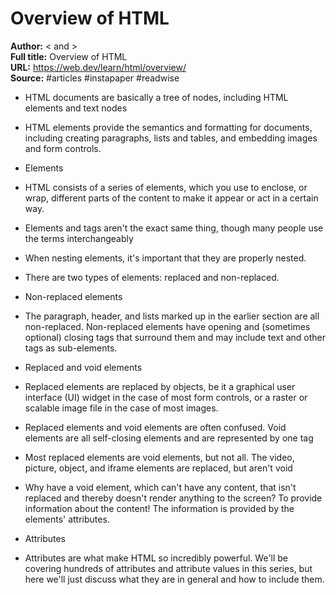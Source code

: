 # Overview of HTML

**Author:** < and >  
**Full title:** Overview of HTML  
**URL:** https://web.dev/learn/html/overview/  
**Source:** #articles #instapaper #readwise

- HTML documents are basically a tree of nodes, including HTML elements and text nodes 
   
- HTML elements provide the semantics and formatting for documents, including creating paragraphs, lists and tables, and embedding images and form controls. 
   
- Elements 
   
- HTML consists of a series of elements, which you use to enclose, or wrap, different parts of the content to make it appear or act in a certain way. 
   
- Elements and tags aren't the exact same thing, though many people use the terms interchangeably 
   
- When nesting elements, it's important that they are properly nested. 
   
- There are two types of elements: replaced and non-replaced. 
   
- Non-replaced elements 
   
- The paragraph, header, and lists marked up in the earlier section are all non-replaced. Non-replaced elements have opening and (sometimes optional) closing tags that surround them and may include text and other tags as sub-elements. 
   
- Replaced and void elements 
   
- Replaced elements are replaced by objects, be it a graphical user interface (UI) widget in the case of most form controls, or a raster or scalable image file in the case of most images. 
   
- Replaced elements and void elements are often confused. Void elements are all self-closing elements and are represented by one tag 
   
- Most replaced elements are void elements, but not all. The video, picture, object, and iframe elements are replaced, but aren't void 
   
- Why have a void element, which can't have any content, that isn't replaced and thereby doesn't render anything to the screen? To provide information about the content! The information is provided by the elements' attributes. 
   
- Attributes 
   
- Attributes are what make HTML so incredibly powerful. We'll be covering hundreds of attributes and attribute values in this series, but here we'll just discuss what they are in general and how to include them. 
   

